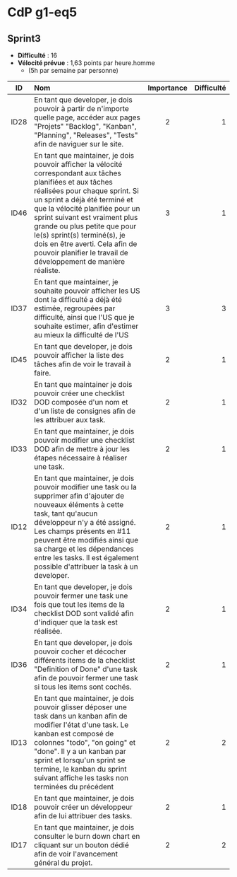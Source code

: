 # CdP g1-eq5

## Sprint3

- **Difficulté** : 16
- **Vélocité prévue** : 1,63 points par heure.homme 
    - (5h par semaine par personne)

| ID   | Nom                                                                                                                                                                                                                                                                                                                                                                                                                   | Importance | Difficulté |
| ---- | :-------------------------------------------------------------------------------------------------------------------------------------------------------------------------------------------------------------------------------------------------------------------------------------------------------------------------------------------------------------------------------------------------------------------- | :--------: | ---------: |
| ID28 | En tant que developer, je dois pouvoir à partir de n'importe quelle page, accéder aux pages "Projets" "Backlog", "Kanban", "Planning", "Releases", "Tests" afin de naviguer sur le site.                                                                                                                                                                                                                              | 2          | 1          |
| ID46 | En tant que maintainer, je dois pouvoir afficher la vélocité correspondant aux tâches planifiées et aux tâches réalisées pour chaque sprint. Si un sprint a déjà été terminé et que la vélocité planifiée pour un sprint suivant est vraiment plus grande ou plus petite que pour le(s) sprint(s) terminé(s), je dois en être averti. Cela afin de pouvoir planifier le travail de développement de manière réaliste. | 3          | 1          |
| ID37 | En tant que maintainer, je souhaite pouvoir afficher les US dont la difficulté a déjà été estimée, regroupées par difficulté, ainsi que l'US que je souhaite estimer, afin d'estimer au mieux la difficulté de l'US                                                                                                                                                                                                   | 3          | 3          |
| ID45 | En tant que developer, je dois pouvoir afficher la liste des tâches afin de voir le travail à faire.                                                                                                                                                                                                                                                                                                                  | 2          | 1          |
| ID32 | En tant que maintainer je dois pouvoir créer une checklist DOD composée d'un nom et d'un liste de consignes afin de les attribuer aux task.                                                                                                                                                                                                                                                                           | 2          | 1          |
| ID33 | En tant que maintainer, je dois pouvoir modifier une checklist DOD afin de mettre à jour les étapes nécessaire à réaliser une task.                                                                                                                                                                                                                                                                                   | 2          | 1          |
| ID12 | En tant que maintainer, je dois pouvoir modifier une task ou la supprimer afin d'ajouter de nouveaux éléments à cette task, tant qu'aucun développeur n'y a été assigné. Les champs présents en #11 peuvent être modifiés ainsi que sa charge et les dépendances entre les tasks. Il est également possible d'attribuer la task à un developer.                                                                       | 2          | 1          |
| ID34 | En tant que developer, je dois pouvoir fermer une task une fois que tout les items de la checklist DOD sont validé afin d'indiquer que la task est réalisée.                                                                                                                                                                                                                                                          | 2          | 1          |
| ID36 | En tant que developer, je dois pouvoir cocher et décocher différents items de la checklist "Definition of Done" d'une task afin de pouvoir fermer une task si tous les items sont cochés.                                                                                                                                                                                                                             | 2          | 1          |
| ID13 | En tant que maintainer, je dois pouvoir glisser déposer une task dans un kanban afin de modifier l'état d'une task. Le kanban est composé de colonnes "todo", "on going" et "done". Il y a un kanban par sprint et lorsqu'un sprint se termine, le kanban du sprint suivant affiche les tasks non terminées du précédent                                                                                              | 2          | 2          |
| ID18 | En tant que maintainer, je dois pouvoir créer un développeur afin de lui attribuer des tasks.                                                                                                                                                                                                                                                                                                                         | 2          | 1          |
| ID17 | En tant que maintainer, je dois consulter le burn down chart en cliquant sur un bouton dédié afin de voir l'avancement général du projet.                                                                                                                                                                                                                                                                             | 2          | 2          |

